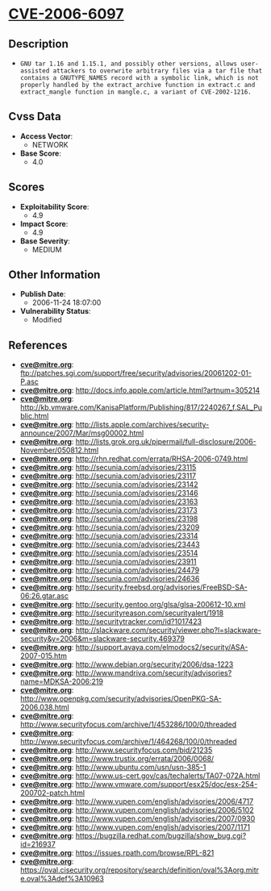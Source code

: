 
# [CVE-2006-6097](ftp://patches.sgi.com/support/free/security/advisories/20061202-01-P.asc)

## Description

- `GNU tar 1.16 and 1.15.1, and possibly other versions, allows user-assisted attackers to overwrite arbitrary files via a tar file that contains a GNUTYPE_NAMES record with a symbolic link, which is not properly handled by the extract_archive function in extract.c and extract_mangle function in mangle.c, a variant of CVE-2002-1216.`

## Cvss Data

- **Access Vector**:
  - NETWORK
- **Base Score**:
  - 4.0

## Scores

- **Exploitability Score**:
  - 4.9
- **Impact Score**:
  - 4.9
- **Base Severity**:
  - MEDIUM

## Other Information

- **Publish Date**:
  - 2006-11-24 18:07:00
- **Vulnerability Status**:
  - Modified

## References

- **cve@mitre.org**: ftp://patches.sgi.com/support/free/security/advisories/20061202-01-P.asc
- **cve@mitre.org**: http://docs.info.apple.com/article.html?artnum=305214
- **cve@mitre.org**: http://kb.vmware.com/KanisaPlatform/Publishing/817/2240267_f.SAL_Public.html
- **cve@mitre.org**: http://lists.apple.com/archives/security-announce/2007/Mar/msg00002.html
- **cve@mitre.org**: http://lists.grok.org.uk/pipermail/full-disclosure/2006-November/050812.html
- **cve@mitre.org**: http://rhn.redhat.com/errata/RHSA-2006-0749.html
- **cve@mitre.org**: http://secunia.com/advisories/23115
- **cve@mitre.org**: http://secunia.com/advisories/23117
- **cve@mitre.org**: http://secunia.com/advisories/23142
- **cve@mitre.org**: http://secunia.com/advisories/23146
- **cve@mitre.org**: http://secunia.com/advisories/23163
- **cve@mitre.org**: http://secunia.com/advisories/23173
- **cve@mitre.org**: http://secunia.com/advisories/23198
- **cve@mitre.org**: http://secunia.com/advisories/23209
- **cve@mitre.org**: http://secunia.com/advisories/23314
- **cve@mitre.org**: http://secunia.com/advisories/23443
- **cve@mitre.org**: http://secunia.com/advisories/23514
- **cve@mitre.org**: http://secunia.com/advisories/23911
- **cve@mitre.org**: http://secunia.com/advisories/24479
- **cve@mitre.org**: http://secunia.com/advisories/24636
- **cve@mitre.org**: http://security.freebsd.org/advisories/FreeBSD-SA-06:26.gtar.asc
- **cve@mitre.org**: http://security.gentoo.org/glsa/glsa-200612-10.xml
- **cve@mitre.org**: http://securityreason.com/securityalert/1918
- **cve@mitre.org**: http://securitytracker.com/id?1017423
- **cve@mitre.org**: http://slackware.com/security/viewer.php?l=slackware-security&y=2006&m=slackware-security.469379
- **cve@mitre.org**: http://support.avaya.com/elmodocs2/security/ASA-2007-015.htm
- **cve@mitre.org**: http://www.debian.org/security/2006/dsa-1223
- **cve@mitre.org**: http://www.mandriva.com/security/advisories?name=MDKSA-2006:219
- **cve@mitre.org**: http://www.openpkg.com/security/advisories/OpenPKG-SA-2006.038.html
- **cve@mitre.org**: http://www.securityfocus.com/archive/1/453286/100/0/threaded
- **cve@mitre.org**: http://www.securityfocus.com/archive/1/464268/100/0/threaded
- **cve@mitre.org**: http://www.securityfocus.com/bid/21235
- **cve@mitre.org**: http://www.trustix.org/errata/2006/0068/
- **cve@mitre.org**: http://www.ubuntu.com/usn/usn-385-1
- **cve@mitre.org**: http://www.us-cert.gov/cas/techalerts/TA07-072A.html
- **cve@mitre.org**: http://www.vmware.com/support/esx25/doc/esx-254-200702-patch.html
- **cve@mitre.org**: http://www.vupen.com/english/advisories/2006/4717
- **cve@mitre.org**: http://www.vupen.com/english/advisories/2006/5102
- **cve@mitre.org**: http://www.vupen.com/english/advisories/2007/0930
- **cve@mitre.org**: http://www.vupen.com/english/advisories/2007/1171
- **cve@mitre.org**: https://bugzilla.redhat.com/bugzilla/show_bug.cgi?id=216937
- **cve@mitre.org**: https://issues.rpath.com/browse/RPL-821
- **cve@mitre.org**: https://oval.cisecurity.org/repository/search/definition/oval%3Aorg.mitre.oval%3Adef%3A10963
